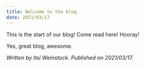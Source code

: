 ```yaml
---
title: Welcome to the blog
date: 2021/03/17
---
```


This is the start of our blog! Come read here! Hooray!

Yes, great blog, awesome.

*Written by Itsi Weinstock. Published on 2021/03/17.*
